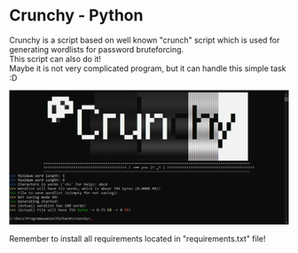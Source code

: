 <h1>Crunchy - Python</h1>
<p>
Crunchy is a script based on well known "crunch" script which is used for generating wordlists for password bruteforcing.<br/>
This script can also do it!<br/>
Maybe it is not very complicated program, but it can handle this simple task :D<br/>
</p>
<img src="https://raw.githubusercontent.com/MattTheCoder-W/crunchy-python/main/image.png">

<p>
Remember to install all requirements located in "requirements.txt" file!
</p>
